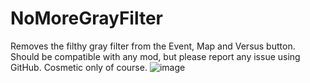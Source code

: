 # NoMoreGrayFilter

Removes the filthy gray filter from the Event, Map and Versus button. Should be compatible with any mod, but please report any issue using GitHub. Cosmetic only of course.
![image](https://github.com/PetitFrapo/NoMoreGrayFilter/assets/86121866/fbf3ea45-2f81-4707-b891-d63ad457e16a)

